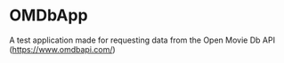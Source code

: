 # OMDbApp
A test application made for requesting data from the Open Movie Db API (https://www.omdbapi.com/)
